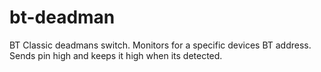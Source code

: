 # bt-deadman
BT Classic deadmans switch. 
Monitors for a specific devices BT address. Sends pin high and keeps it high when its detected. 

